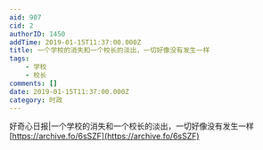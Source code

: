 ```yaml
---
aid: 907
cid: 2
authorID: 1450
addTime: 2019-01-15T11:37:00.000Z
title: 一个学校的消失和一个校长的淡出，一切好像没有发生一样
tags:
    - 学校
    - 校长
comments: []
date: 2019-01-15T11:37:00.000Z
category: 时政
---
```


好奇心日报|一个学校的消失和一个校长的淡出，一切好像没有发生一样 [https://archive.fo/6sSZF](https://archive.fo/6sSZF)
